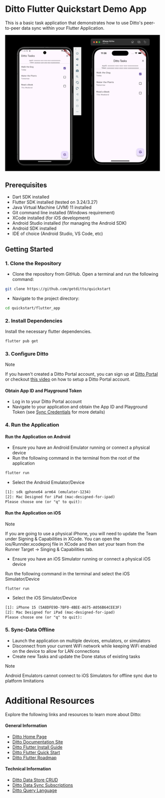 # Ditto Flutter Quickstart Demo App

This is a basic task application that demonstrates how to use Ditto's peer-to-peer data sync within your Flutter Application.

![alt text](image.png)

## Prerequisites

- Dart SDK installed
- Flutter SDK installed (tested on 3.24/3.27)
- Java Virtual Machine (JVM) 11 installed 
- Git command line installed (Windows requirement)
- XCode installed (for iOS development)
- Android Studio installed (for managing the Android SDK)
- Android SDK installed
- IDE of choice (Android Studio, VS Code, etc)

## Getting Started

### 1. Clone the Repository

- Clone the repository from GitHub. Open a terminal and run the following command:

```bash
git clone https://github.com/getditto/quickstart
```

- Navigate to the project directory:

```bash
cd quickstart/flutter_app
```

### 2. Install Dependencies

Install the necessary flutter dependencies.

```bash
flutter pub get
```

### 3. Configure Ditto
> [!NOTE] 
>If you haven't created a Ditto Portal account, you can sign up at [Ditto Portal](https://portal.ditto.live) or checkout [this video](https://www.youtube.com/watch?v=1aLiDkgl0Dc) on how to setup a Ditto Portal account.
>

#### Obtain App ID and Playground Token

- Log in to your Ditto Portal account
- Navigate to your application and obtain the App ID and Playground Token (see [Sync Credentials](https://docs.ditto.live/get-started/sync-credentials)
 for more details)

### 4. Run the Application

#### Run the Application on Android

- Ensure you have an Android Emulator running or connect a physical device
- Run the following command in the terminal from the root of the application

```bash
flutter run
```

- Select the Android Emulator/Device

```text
[1]: sdk gphone64 arm64 (emulator-1234)
[2]: Mac Designed for iPad (mac-designed-for-ipad)
Please choose one (or "q" to quit):
```


#### Run the Application on iOS

> [!NOTE]
> If you are going to use a physical iPhone, you will need to update the Team under Signing & Capabilities in XCode.  You can open the ios/Runnder.xcodeproj file in XCode and then set your team from the Runner Target -> Singing & Capabilities tab.
>

- Ensure you have an iOS Simulator running or connect a physical iOS device
 
Run the following command in the terminal and select the iOS Simulator/Device

```bash
flutter run
```
- Select the iOS Simulator/Device

```text
[1]: iPhone 15 (5A8DFE9D-7BF0-4BEE-A675-A056B64CEE3F)
[2]: Mac Designed for iPad (mac-designed-for-ipad)
Please choose one (or "q" to quit):
```


### 5. Sync-Data Offline

- Launch the application on multiple devices, emulators, or simulators
- Disconnect from your current WiFi network while keeping WiFi enabled on the device to allow for LAN connections
- Create new Tasks and update the Done status of existing tasks

> [!NOTE]
>Android Emulators cannot connect to iOS Simulators for offline sync due to platform limitations
>

# Additional Resources

Explore the following links and resources to learn more about Ditto:

#### General Information

- [Ditto Home Page](https://ditto.live)
- [Ditto Documentation Site](https://docs.ditto.live)
- [Ditto Flutter Install Guide](https://docs.ditto.live/flutter/installation)
- [Ditto Flutter Quick Start](https://docs.ditto.live/flutter/installation)
- [Ditto Flutter Roadmap](https://docs.ditto.live/flutter/roadmap)

#### Technical Information
- [Ditto Data Store CRUD](https://docs.ditto.live/crud/create)
- [Ditto Data Sync Subscriptions](https://docs.ditto.live/sync/subscriptions-management)
- [Ditto Query Language](https://docs.ditto.live/dql)
